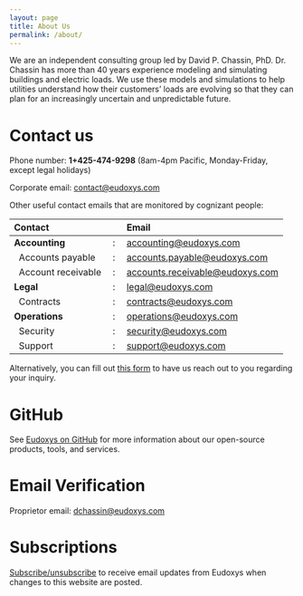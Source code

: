 ```yaml
---
layout: page
title: About Us
permalink: /about/
---
```


We are an independent consulting group led by David P. Chassin, PhD. Dr. Chassin has more than 40 years experience modeling and simulating buildings and electric loads. We use these models and simulations to help utilities understand how their customers’ loads are evolving so that they can plan for an increasingly uncertain and unpredictable future.

# Contact us

Phone number: **1+425-474-9298** (8am-4pm Pacific, Monday-Friday, except legal holidays)

Corporate email: contact@eudoxys.com

Other useful contact emails that are monitored by cognizant people:

| Contact | &nbsp;&nbsp;&nbsp; | Email |
| :------- | :------------------: | :----- |
| **Accounting** | : | accounting@eudoxys.com |
| &nbsp; Accounts payable |  : |accounts.payable@eudoxys.com |
| &nbsp; Account receivable |  : |accounts.receivable@eudoxys.com |
| **Legal** |  : |legal@eudoxys.com |
| &nbsp; Contracts |  : |contracts@eudoxys.com |
| **Operations** |  : |operations@eudoxys.com |
| &nbsp; Security |  : |security@eudoxys.com |
| &nbsp; Support |  : |support@eudoxys.com |

Alternatively, you can fill out [this form](https://docs.google.com/forms/d/e/1FAIpQLSer5PnrZ8_ZiJod1kf6pUG_flPbsc2AtxRx5BMiRiM8uM_vaA/viewform) to have us reach out to you regarding your inquiry.

# GitHub

See [Eudoxys on GitHub](https://github.com/eudoxys) for more information about our open-source products, tools, and services.

# Email Verification

Proprietor email: dchassin@eudoxys.com

# Subscriptions

[Subscribe/unsubscribe](https://forms.gle/maeprnx4uwvQLtD77) to receive email updates from Eudoxys when changes to this website are posted.
